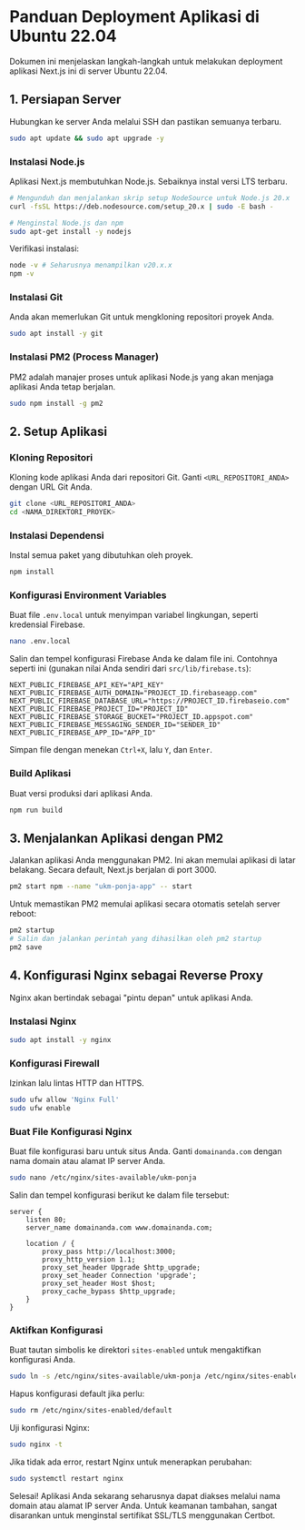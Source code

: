 
# Panduan Deployment Aplikasi di Ubuntu 22.04

Dokumen ini menjelaskan langkah-langkah untuk melakukan deployment aplikasi Next.js ini di server Ubuntu 22.04.

## 1. Persiapan Server

Hubungkan ke server Anda melalui SSH dan pastikan semuanya terbaru.

```bash
sudo apt update && sudo apt upgrade -y
```

### Instalasi Node.js

Aplikasi Next.js membutuhkan Node.js. Sebaiknya instal versi LTS terbaru.

```bash
# Mengunduh dan menjalankan skrip setup NodeSource untuk Node.js 20.x
curl -fsSL https://deb.nodesource.com/setup_20.x | sudo -E bash -

# Menginstal Node.js dan npm
sudo apt-get install -y nodejs
```

Verifikasi instalasi:
```bash
node -v # Seharusnya menampilkan v20.x.x
npm -v
```

### Instalasi Git

Anda akan memerlukan Git untuk mengkloning repositori proyek Anda.

```bash
sudo apt install -y git
```

### Instalasi PM2 (Process Manager)

PM2 adalah manajer proses untuk aplikasi Node.js yang akan menjaga aplikasi Anda tetap berjalan.

```bash
sudo npm install -g pm2
```

## 2. Setup Aplikasi

### Kloning Repositori

Kloning kode aplikasi Anda dari repositori Git. Ganti `<URL_REPOSITORI_ANDA>` dengan URL Git Anda.

```bash
git clone <URL_REPOSITORI_ANDA>
cd <NAMA_DIREKTORI_PROYEK>
```

### Instalasi Dependensi

Instal semua paket yang dibutuhkan oleh proyek.

```bash
npm install
```

### Konfigurasi Environment Variables

Buat file `.env.local` untuk menyimpan variabel lingkungan, seperti kredensial Firebase.

```bash
nano .env.local
```

Salin dan tempel konfigurasi Firebase Anda ke dalam file ini. Contohnya seperti ini (gunakan nilai Anda sendiri dari `src/lib/firebase.ts`):

```
NEXT_PUBLIC_FIREBASE_API_KEY="API_KEY"
NEXT_PUBLIC_FIREBASE_AUTH_DOMAIN="PROJECT_ID.firebaseapp.com"
NEXT_PUBLIC_FIREBASE_DATABASE_URL="https://PROJECT_ID.firebaseio.com"
NEXT_PUBLIC_FIREBASE_PROJECT_ID="PROJECT_ID"
NEXT_PUBLIC_FIREBASE_STORAGE_BUCKET="PROJECT_ID.appspot.com"
NEXT_PUBLIC_FIREBASE_MESSAGING_SENDER_ID="SENDER_ID"
NEXT_PUBLIC_FIREBASE_APP_ID="APP_ID"
```

Simpan file dengan menekan `Ctrl+X`, lalu `Y`, dan `Enter`.

### Build Aplikasi

Buat versi produksi dari aplikasi Anda.

```bash
npm run build
```

## 3. Menjalankan Aplikasi dengan PM2

Jalankan aplikasi Anda menggunakan PM2. Ini akan memulai aplikasi di latar belakang. Secara default, Next.js berjalan di port 3000.

```bash
pm2 start npm --name "ukm-ponja-app" -- start
```

Untuk memastikan PM2 memulai aplikasi secara otomatis setelah server reboot:

```bash
pm2 startup
# Salin dan jalankan perintah yang dihasilkan oleh pm2 startup
pm2 save
```

## 4. Konfigurasi Nginx sebagai Reverse Proxy

Nginx akan bertindak sebagai "pintu depan" untuk aplikasi Anda.

### Instalasi Nginx

```bash
sudo apt install -y nginx
```

### Konfigurasi Firewall

Izinkan lalu lintas HTTP dan HTTPS.

```bash
sudo ufw allow 'Nginx Full'
sudo ufw enable
```

### Buat File Konfigurasi Nginx

Buat file konfigurasi baru untuk situs Anda. Ganti `domainanda.com` dengan nama domain atau alamat IP server Anda.

```bash
sudo nano /etc/nginx/sites-available/ukm-ponja
```

Salin dan tempel konfigurasi berikut ke dalam file tersebut:

```nginx
server {
    listen 80;
    server_name domainanda.com www.domainanda.com;

    location / {
        proxy_pass http://localhost:3000;
        proxy_http_version 1.1;
        proxy_set_header Upgrade $http_upgrade;
        proxy_set_header Connection 'upgrade';
        proxy_set_header Host $host;
        proxy_cache_bypass $http_upgrade;
    }
}
```

### Aktifkan Konfigurasi

Buat tautan simbolis ke direktori `sites-enabled` untuk mengaktifkan konfigurasi Anda.

```bash
sudo ln -s /etc/nginx/sites-available/ukm-ponja /etc/nginx/sites-enabled/
```

Hapus konfigurasi default jika perlu:
```bash
sudo rm /etc/nginx/sites-enabled/default
```

Uji konfigurasi Nginx:

```bash
sudo nginx -t
```

Jika tidak ada error, restart Nginx untuk menerapkan perubahan:

```bash
sudo systemctl restart nginx
```

Selesai! Aplikasi Anda sekarang seharusnya dapat diakses melalui nama domain atau alamat IP server Anda. Untuk keamanan tambahan, sangat disarankan untuk menginstal sertifikat SSL/TLS menggunakan Certbot.
